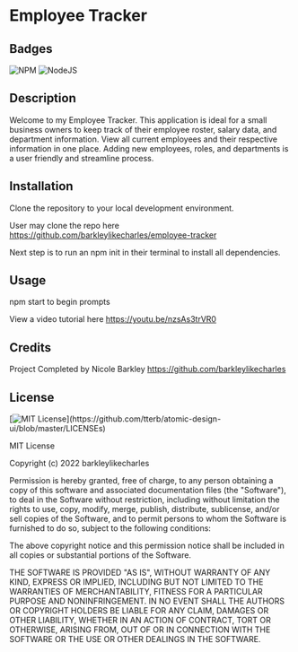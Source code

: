 # Employee Tracker

## Badges
![NPM](https://img.shields.io/badge/npm-CB3837?style=plastic&logo=npm&logoColor=white)
![NodeJS](https://img.shields.io/badge/node-6DA55F?style=plastic&logo=node.js&logoColor=white)

## Description
Welcome to my Employee Tracker.  This application is ideal for a small business owners to keep track of their employee roster, salary data, and department information.  View all current employees and their respective information in one place. Adding new employees, roles, and departments is a user friendly and streamline process.  

## Installation 
Clone the repository to your local development environment. 

User may clone the repo here https://github.com/barkleylikecharles/employee-tracker

Next step is to run an npm init in their terminal to install all dependencies.

## Usage
npm start to begin prompts

View a video tutorial here https://youtu.be/nzsAs3trVR0

## Credits
Project Completed by Nicole Barkley https://github.com/barkleylikecharles 

## License
[![MIT License](https://img.shields.io/apm/l/atomic-design-ui.svg?)](https://github.com/tterb/atomic-design-ui/blob/master/LICENSEs)

MIT License

Copyright (c) 2022 barkleylikecharles

Permission is hereby granted, free of charge, to any person obtaining a copy
of this software and associated documentation files (the "Software"), to deal
in the Software without restriction, including without limitation the rights
to use, copy, modify, merge, publish, distribute, sublicense, and/or sell
copies of the Software, and to permit persons to whom the Software is
furnished to do so, subject to the following conditions:

The above copyright notice and this permission notice shall be included in all
copies or substantial portions of the Software.

THE SOFTWARE IS PROVIDED "AS IS", WITHOUT WARRANTY OF ANY KIND, EXPRESS OR
IMPLIED, INCLUDING BUT NOT LIMITED TO THE WARRANTIES OF MERCHANTABILITY,
FITNESS FOR A PARTICULAR PURPOSE AND NONINFRINGEMENT. IN NO EVENT SHALL THE
AUTHORS OR COPYRIGHT HOLDERS BE LIABLE FOR ANY CLAIM, DAMAGES OR OTHER
LIABILITY, WHETHER IN AN ACTION OF CONTRACT, TORT OR OTHERWISE, ARISING FROM,
OUT OF OR IN CONNECTION WITH THE SOFTWARE OR THE USE OR OTHER DEALINGS IN THE
SOFTWARE.
